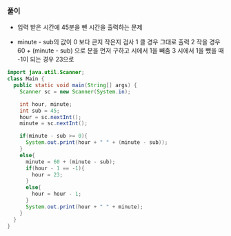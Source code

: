 ### 풀이
* 입력 받은 시간에 45분을 뺀 시간을 출력하는 문제

* minute - sub의 값이 0 보다 큰지 작은지 검사
1 클 경우 그대로 출력
2 작을 경우 60 + (minute - sub) 으로 분을 먼저 구하고 시에서 1을 빼줌
3 시에서 1을 뺐을 때 -1이 되는 경우 23으로 

```java
import java.util.Scanner;
class Main {
  public static void main(String[] args) {
    Scanner sc = new Scanner(System.in);

    int hour, minute;
    int sub = 45;
    hour = sc.nextInt();
    minute = sc.nextInt();

    if(minute - sub >= 0){
      System.out.print(hour + " " + (minute - sub));
    }
    else{
      minute = 60 + (minute - sub);
      if(hour - 1 == -1){
        hour = 23;
      }
      else{
        hour = hour - 1;
      }
      System.out.print(hour + " " + minute);
    }
  }
}
```
